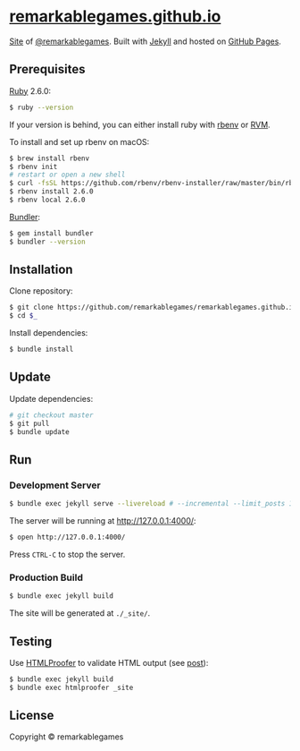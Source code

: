 # [remarkablegames.github.io](https://b.remarkabl.org/games)

[Site](https://b.remarkabl.org/games) of [@remarkablegames](https://github.com/remarkablegames). Built with [Jekyll](https://jekyllrb.com) and hosted on [GitHub Pages](https://pages.github.com).

## Prerequisites

[Ruby](https://www.ruby-lang.org/en/downloads/) 2.6.0:

```sh
$ ruby --version
```

If your version is behind, you can either install ruby with [rbenv](https://github.com/rbenv/rbenv) or [RVM](https://rvm.io/).

To install and set up rbenv on macOS:

```sh
$ brew install rbenv
$ rbenv init
# restart or open a new shell
$ curl -fsSL https://github.com/rbenv/rbenv-installer/raw/master/bin/rbenv-doctor | bash
$ rbenv install 2.6.0
$ rbenv local 2.6.0
```

[Bundler](http://bundler.io/):

```sh
$ gem install bundler
$ bundler --version
```

## Installation

Clone repository:

```sh
$ git clone https://github.com/remarkablegames/remarkablegames.github.io.git
$ cd $_
```

Install dependencies:

```sh
$ bundle install
```

## Update

Update dependencies:

```sh
# git checkout master
$ git pull
$ bundle update
```

## Run

### Development Server

```sh
$ bundle exec jekyll serve --livereload # --incremental --limit_posts 1
```

The server will be running at http://127.0.0.1:4000/:

```sh
$ open http://127.0.0.1:4000/
```

Press `CTRL-C` to stop the server.

### Production Build

```sh
$ bundle exec jekyll build
```

The site will be generated at `./_site/`.

## Testing

Use [HTMLProofer](https://github.com/gjtorikian/html-proofer) to validate HTML output (see [post](https://remarkablemark.org/blog/2017/01/31/travis-github-pages/)):

```sh
$ bundle exec jekyll build
$ bundle exec htmlproofer _site
```

## License

Copyright © remarkablegames

